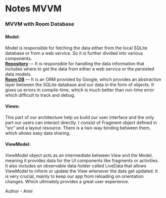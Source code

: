 # Notes MVVM

<h3>MVVM with Room Database<h3>

<h4>Model:</h4>
Model is responsible for fetching the data either from the local SQLite database or from a web service. So it is further divided into various components.
<br>
  <b><u>Repository</u></b> — It is responsible for handling the data information that includes where to get the data from either a web service or the persisted data models.
<br>
  <b><u>Room DB</u></b> — It is an ORM provided by Google, which provides an abstraction layer between the SQLite database and our data in the form of objects. It gives us errors in compile-time, which is much better than run-time error which difficult to track and debug.
  
<br>

<h4>Views:</h4>
This part of our architecture help us build our user interface and the only part our users can interact directly. I consist of Fragment object defined in “src” and a layout resource. There is a two-way binding between them, which allows easy data sharing.

<br>

<h4>ViewModel:</h4>
ViewModel object acts as an intermediate between View and the Model, meaning it provides data for the UI components like fragments or activities. It also includes an observable data holder called LiveData that allows ViewModel to inform or update the View whenever the data get updated. It is very crucial, mainly to keep our app from reloading on orientation changes. Which ultimately provides a great user experience.

<br>

Author - Amir

